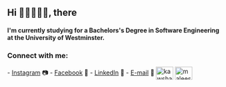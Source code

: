 <h2>Hi 👋🏻👨🏻‍💻, there </h2>
<h4 >I'm currently studying for a Bachelors's Degree in Software Engineering at the University of Westminster.</h4>

<h3 align="left">Connect with me:</h3>
<p align="left">
- <a href="https://www.instagram.com/kawshan_mendis/">Instagram</a> 📷
- <a href="https://www.facebook.com/maleesha.kawshan.7/">Facebook</a> 👤
- <a href="https://www.linkedin.com/in/maleesha-kawshan/">LinkedIn</a> 💼
- <a href="kawshanmaleesha0@gmail.com">E-mail</a> 📧
<a href="https://twitter.com/kawshan_mendis" target="blank"><img align="center" src="https://raw.githubusercontent.com/rahuldkjain/github-profile-readme-generator/master/src/images/icons/Social/twitter.svg" alt="kawshan_mendis" height="30" width="40" /></a>
<a href="https://linkedin.com/in/maleesha-kawshan" target="blank"><img align="center" src="https://raw.githubusercontent.com/rahuldkjain/github-profile-readme-generator/master/src/images/icons/Social/linked-in-alt.svg" alt="maleesha-kawshan" height="30" width="40" /></a>
</p>

